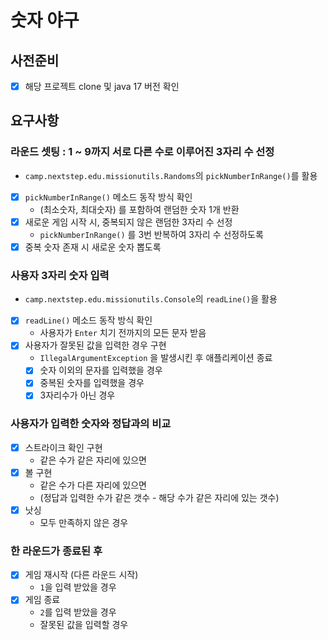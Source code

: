 # 숫자 야구
## 사전준비
- [x] 해당 프로젝트 clone 및 java 17 버전 확인

## 요구사항
### 라운드 셋팅 : 1 ~ 9까지 서로 다른 수로 이루어진 3자리 수 선정
- `camp.nextstep.edu.missionutils.Randoms`의 `pickNumberInRange()`를 활용
- [x] `pickNumberInRange()` 메소드 동작 방식 확인
  - (최소숫자, 최대숫자) 를 포함하여 랜덤한 숫자 1개 반환
- [x] 새로운 게임 시작 시, 중복되지 않은 랜덤한 3자리 수 선정
  - `pickNumberInRange()` 를 3번 반복하여 3자리 수 선정하도록 
- [x] 중복 숫자 존재 시 새로운 숫자 뽑도록 

### 사용자 3자리 숫자 입력
- `camp.nextstep.edu.missionutils.Console`의 `readLine()`을 활용
- [x] `readLine()` 메소드 동작 방식 확인 
  - 사용자가 `Enter` 치기 전까지의 모든 문자 받음
- [x] 사용자가 잘못된 값을 입력한 경우 구현 
  - `IllegalArgumentException` 을 발생시킨 후 애플리케이션 종료
  - [x] 숫자 이외의 문자를 입력했을 경우
  - [x] 중복된 숫자를 입력했을 경우
  - [x] 3자리수가 아닌 경우

### 사용자가 입력한 숫자와 정답과의 비교
- [x] 스트라이크 확인 구현
  - 같은 수가 같은 자리에 있으면 
- [x] 볼 구현
  - 같은 수가 다른 자리에 있으면
  - (정답과 입력한 수가 같은 갯수 - 해당 수가 같은 자리에 있는 갯수)
- [x] 낫싱
  - 모두 만족하지 않은 경우 

### 한 라운드가 종료된 후
- [x] 게임 재시작 (다른 라운드 시작) 
  - `1`을 입력 받았을 경우
- [x] 게임 종료 
  - `2`를 입력 받았을 경우
  - 잘못된 값을 입력할 경우
